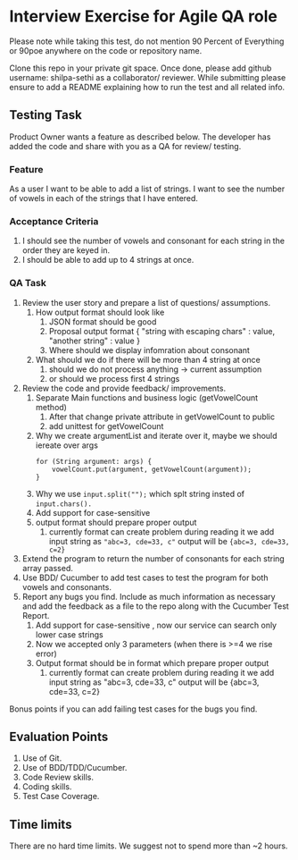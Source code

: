 # Interview Exercise for Agile QA role

Please note while taking this test, do not mention 90 Percent of Everything or 90poe anywhere on the code or repository name.

Clone this repo in your private git space. Once done, please add github username: shilpa-sethi as a collaborator/ reviewer.
While submitting please ensure to add a README explaining how to run the test and all related info.

## Testing Task
Product Owner wants a feature as described below. The developer has added the code and share with you as a QA for review/ testing.

### Feature

As a user I want to be able to add a list of strings. 
I want to see the number of vowels in each of the strings that I have entered.

### Acceptance Criteria

1. I should see the number of vowels and consonant for each string in the order they are keyed in.
2. I should be able to add up to 4 strings at once.

### QA Task

1. Review the user story and prepare a list of questions/ assumptions.
   1. How output format should look like
      1. JSON format should be good
      2. Proposal output format { "string with escaping chars" : value, "another string" : value }
      3. Where should we display infomration about consonant
   2. What should we do if there will be more than 4 string at once
      1. should we do not process anything -> current assumption
      2. or should we process first 4 strings
2. Review the code and provide feedback/ improvements.
   1. Separate Main functions and business logic (getVowelCount method)
      1. After that change private attribute in getVowelCount to public
      2. add unittest for getVowelCount
   2. Why we create argumentList and iterate over it, maybe we should iereate over args
      ```
      for (String argument: args) {
          vowelCount.put(argument, getVowelCount(argument));
      }
      ```
   3. Why we use ```input.split("");``` which splt string insted of ```input.chars().``` 
   4. Add support for case-sensitive 
   5. output format should prepare proper output
      1. currently format can create problem during reading it we add input string as ```"abc=3, cde=33, c"``` output will be ```{abc=3, cde=33, c=2}```
3. Extend the program to return the number of consonants for each string array passed.
4. Use BDD/ Cucumber to add test cases to test the program for both vowels and consonants.
5. Report any bugs you find. Include as much information as necessary and add the feedback as a file to the repo along with the Cucumber Test Report.
   1. Add support for case-sensitive , now our service can search only lower case strings
   2. Now we accepted only 3 parameters (when there is >=4 we rise error)
   3. Output format should be in format which prepare proper output
       1. currently format can create problem during reading it we add input string as "abc=3, cde=33, c" output will be {abc=3, cde=33, c=2}

Bonus points if you can add failing test cases for the bugs you find. 

## Evaluation Points

1. Use of Git.
2. Use of BDD/TDD/Cucumber.
3. Code Review skills.
4. Coding skills.
5. Test Case Coverage.

## Time limits

There are no hard time limits. We suggest not to spend more than ~2 hours.
